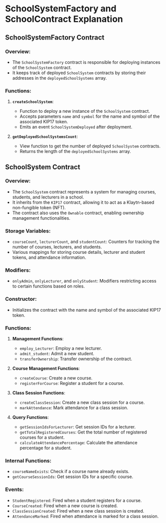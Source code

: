 # SchoolSystemFactory and SchoolContract Explanation

## SchoolSystemFactory Contract

### Overview:
- The `SchoolSystemFactory` contract is responsible for deploying instances of the `SchoolSystem` contract.
- It keeps track of deployed `SchoolSystem` contracts by storing their addresses in the `deployedSchoolSystems` array.

### Functions:
1. **`createSchoolSystem`**: 
   - Function to deploy a new instance of the `SchoolSystem` contract.
   - Accepts parameters `name` and `symbol` for the name and symbol of the associated KIP17 token.
   - Emits an event `SchoolSystemDeployed` after deployment.
   
2. **`getDeployedSchoolSystemsCount`**:
   - View function to get the number of deployed `SchoolSystem` contracts.
   - Returns the length of the `deployedSchoolSystems` array.

## SchoolSystem Contract

### Overview:
- The `SchoolSystem` contract represents a system for managing courses, students, and lecturers in a school.
- It inherits from the `KIP17` contract, allowing it to act as a Klaytn-based non-fungible token (NFT).
- The contract also uses the `Ownable` contract, enabling ownership management functionalities.

### Storage Variables:
- `courseCount`, `lecturerCount`, and `studentCount`: Counters for tracking the number of courses, lecturers, and students.
- Various mappings for storing course details, lecturer and student tokens, and attendance information.

### Modifiers:
- `onlyAdmin`, `onlyLecturer`, and `onlyStudent`: Modifiers restricting access to certain functions based on roles.

### Constructor:
- Initializes the contract with the name and symbol of the associated KIP17 token.

### Functions:
1. **Management Functions**:
   - `employ_Lecturer`: Employ a new lecturer.
   - `admit_student`: Admit a new student.
   - `transferOwnership`: Transfer ownership of the contract.

2. **Course Management Functions**:
   - `createCourse`: Create a new course.
   - `registerForCourse`: Register a student for a course.

3. **Class Session Functions**:
   - `createClassSession`: Create a new class session for a course.
   - `markAttendance`: Mark attendance for a class session.

4. **Query Functions**:
   - `getSessionIdsForLecturer`: Get session IDs for a lecturer.
   - `getTotalRegisteredCourses`: Get the total number of registered courses for a student.
   - `calculateAttendancePercentage`: Calculate the attendance percentage for a student.

### Internal Functions:
- `courseNameExists`: Check if a course name already exists.
- `getCourseSessionIds`: Get session IDs for a specific course.

### Events:
- `StudentRegistered`: Fired when a student registers for a course.
- `CourseCreated`: Fired when a new course is created.
- `ClassSessionCreated`: Fired when a new class session is created.
- `AttendanceMarked`: Fired when attendance is marked for a class session.
